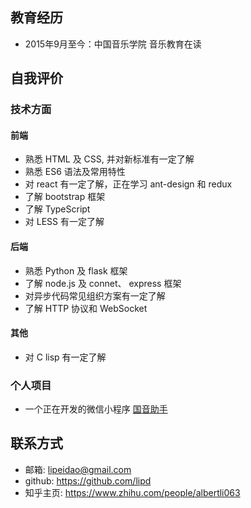 ## 教育经历

* 2015年9月至今：中国音乐学院 音乐教育在读

## 自我评价

### 技术方面

#### 前端

* 熟悉 HTML 及 CSS, 并对新标准有一定了解
* 熟悉 ES6 语法及常用特性
* 对 react 有一定了解，正在学习 ant-design 和 redux
* 了解 bootstrap 框架
* 了解 TypeScript
* 对 LESS 有一定了解

#### 后端

* 熟悉 Python 及 flask 框架
* 了解 node.js 及 connet、 express 框架
* 对异步代码常见组织方案有一定了解
* 了解 HTTP 协议和 WebSocket

#### 其他

* 对 C lisp 有一定了解

### 个人项目

* 一个正在开发的微信小程序 [国音助手](https://github.com/lipd/ccmhelper)

## 联系方式

* 邮箱: lipeidao@gmail.com
* github: https://github.com/lipd
* 知乎主页: https://www.zhihu.com/people/albertli063
